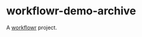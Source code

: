# workflowr-demo-archive

A [workflowr][] project.

[workflowr]: https://github.com/jdblischak/workflowr
